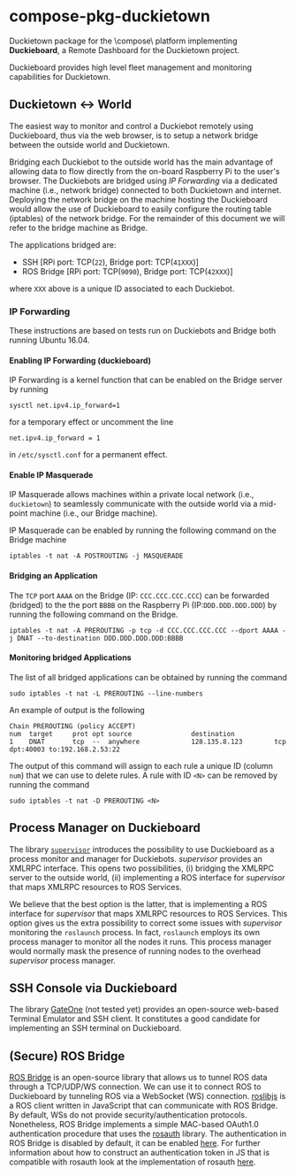 # compose-pkg-duckietown

Duckietown package for the \compose\ platform implementing **Duckieboard**, a Remote Dashboard for the Duckietown project.

Duckieboard provides high level fleet management and monitoring capabilities for Duckietown.


## Duckietown <-> World

The easiest way to monitor and control a Duckiebot remotely using Duckieboard, thus via the web browser,
is to setup a network bridge between the outside world and Duckietown.

Bridging each Duckiebot to the outside world has the main advantage of allowing data to
flow directly from the on-board Raspberry Pi to the user's browser. The Duckiebots are bridged
using *IP Forwarding* via a dedicated machine (i.e., network bridge) connected to both Duckietown
and internet. Deploying the network bridge on the machine hosting the Duckieboard would allow the
use of Duckieboard to easily configure the routing table (iptables) of the network bridge.
For the remainder of this document we will refer to the bridge machine as Bridge.

The applications bridged are:

- SSH [RPi port: TCP(`22`), Bridge port: TCP(`41XXX`)]
- ROS Bridge [RPi port: TCP(`9090`), Bridge port: TCP(`42XXX`)]

where `XXX` above is a unique ID associated to each Duckiebot.


### IP Forwarding

These instructions are based on tests run on Duckiebots and Bridge both
running Ubuntu 16.04.

#### Enabling IP Forwarding (duckieboard)

IP Forwarding is a kernel function that can be enabled on the Bridge server by running

```
sysctl net.ipv4.ip_forward=1
```

for a temporary effect or uncomment the line

```
net.ipv4.ip_forward = 1
```

in `/etc/sysctl.conf` for a permanent effect.


#### Enable IP Masquerade

IP Masquerade allows machines within a private local network (i.e., `duckietown`) to
seamlessly communicate with the outside world via a mid-point machine (i.e., our Bridge
machine).

IP Masquerade can be enabled by running the following command on the Bridge machine

```
iptables -t nat -A POSTROUTING -j MASQUERADE
```

#### Bridging an Application

The `TCP` port `AAAA` on the Bridge (IP: `CCC.CCC.CCC.CCC`) can be forwarded (bridged) to
the the port `BBBB` on the Raspberry Pi (IP:`DDD.DDD.DDD.DDD`) by running the following
command on the Bridge.

```
iptables -t nat -A PREROUTING -p tcp -d CCC.CCC.CCC.CCC --dport AAAA -j DNAT --to-destination DDD.DDD.DDD.DDD:BBBB
```


#### Monitoring bridged Applications

The list of all bridged applications can be obtained by running the command

```
sudo iptables -t nat -L PREROUTING --line-numbers
```

An example of output is the following

```
Chain PREROUTING (policy ACCEPT)
num  target     prot opt source               destination
1    DNAT       tcp  --  anywhere             128.135.8.123        tcp dpt:40003 to:192.168.2.53:22
```

The output of this command will assign to each rule a unique ID (column `num`) that
we can use to delete rules. A rule with ID `<N>` can be removed by running the command

```
sudo iptables -t nat -D PREROUTING <N>
```


## Process Manager on Duckieboard

The library [`supervisor`](http://supervisord.org/) introduces the possibility to use
Duckieboard as a process monitor and manager for Duckiebots. *supervisor* provides
an XMLRPC interface. This opens two possibilities, (i) bridging the XMLRPC server
to the outside world, (ii) implementing a ROS interface for *supervisor* that maps
XMLRPC resources to ROS Services.

We believe that the best option is the latter, that is implementing a ROS interface
for *supervisor* that maps XMLRPC resources to ROS Services. This option gives us the
extra possibility to correct some issues with *supervisor* monitoring the `roslaunch`
process. In fact, `roslaunch` employs its own process manager to monitor all the nodes
it runs. This process manager would normally mask the presence of running nodes to the
overhead *supervisor* process manager.


## SSH Console via Duckieboard

The library
[GateOne](http://liftoffsoftware.com/Products/GateOne)
(not tested yet) provides an open-source web-based
Terminal Emulator and SSH client. It constitutes a good
candidate for implementing an SSH terminal on
Duckieboard.


## (Secure) ROS Bridge

[ROS Bridge](https://github.com/RobotWebTools/rosbridge_suite) is an open-source library
that allows us to tunnel ROS data through a TCP/UDP/WS connection. We can use it to connect
ROS to Duckieboard by tunneling ROS via a WebSocket (WS) connection.
[roslibjs](https://github.com/RobotWebTools/roslibjs) is a ROS client written in JavaScript
that can communicate with ROS Bridge. By default, WSs do not provide security/authentication
protocols. Nonetheless, ROS Bridge implements a simple MAC-based OAuth1.0 authentication
procedure that uses the [rosauth](https://github.com/GT-RAIL/rosauth) library.
The authentication in ROS Bridge is disabled by default, it can be enabled
[here](https://github.com/RobotWebTools/rosbridge_suite/blob/develop/rosbridge_server/src/rosbridge_server/websocket_handler.py#L48).
For further information about how to construct an authentication token in JS that is compatible
with rosauth look at the implementation of rosauth [here](https://github.com/GT-RAIL/rosauth/blob/develop/src/ros_mac_authentication.cpp).
